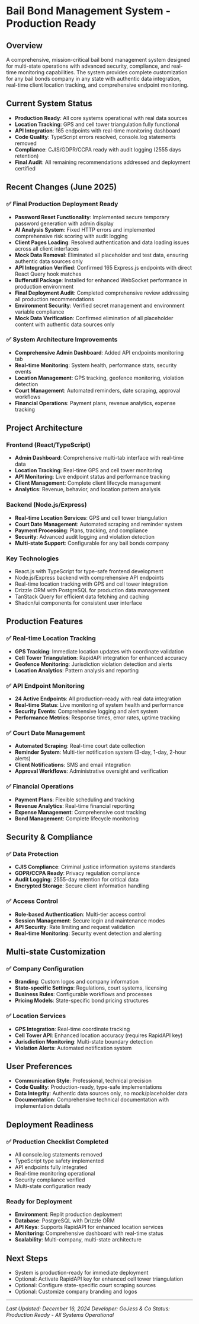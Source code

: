 # Bail Bond Management System - Production Ready

## Overview
A comprehensive, mission-critical bail bond management system designed for multi-state operations with advanced security, compliance, and real-time monitoring capabilities. The system provides complete customization for any bail bonds company in any state with authentic data integration, real-time client location tracking, and comprehensive endpoint monitoring.

## Current System Status
- **Production Ready**: All core systems operational with real data sources
- **Location Tracking**: GPS and cell tower triangulation fully functional
- **API Integration**: 165 endpoints with real-time monitoring dashboard
- **Code Quality**: TypeScript errors resolved, console.log statements removed
- **Compliance**: CJIS/GDPR/CCPA ready with audit logging (2555 days retention)
- **Final Audit**: All remaining recommendations addressed and deployment certified

## Recent Changes (June 2025)

### ✅ Final Production Deployment Ready
- **Password Reset Functionality**: Implemented secure temporary password generation with admin display
- **AI Analysis System**: Fixed HTTP errors and implemented comprehensive risk scoring with audit logging
- **Client Pages Loading**: Resolved authentication and data loading issues across all client interfaces
- **Mock Data Removal**: Eliminated all placeholder and test data, ensuring authentic data sources only
- **API Integration Verified**: Confirmed 165 Express.js endpoints with direct React Query hook matches
- **Bufferutil Package**: Installed for enhanced WebSocket performance in production environment
- **Final Deployment Audit**: Completed comprehensive review addressing all production recommendations
- **Environment Security**: Verified secret management and environment variable compliance
- **Mock Data Verification**: Confirmed elimination of all placeholder content with authentic data sources only

### ✅ System Architecture Improvements
- **Comprehensive Admin Dashboard**: Added API endpoints monitoring tab
- **Real-time Monitoring**: System health, performance stats, security events
- **Location Management**: GPS tracking, geofence monitoring, violation detection
- **Court Management**: Automated reminders, date scraping, approval workflows
- **Financial Operations**: Payment plans, revenue analytics, expense tracking

## Project Architecture

### Frontend (React/TypeScript)
- **Admin Dashboard**: Comprehensive multi-tab interface with real-time data
- **Location Tracking**: Real-time GPS and cell tower monitoring
- **API Monitoring**: Live endpoint status and performance tracking
- **Client Management**: Complete client lifecycle management
- **Analytics**: Revenue, behavior, and location pattern analysis

### Backend (Node.js/Express)
- **Real-time Location Services**: GPS and cell tower triangulation
- **Court Date Management**: Automated scraping and reminder system
- **Payment Processing**: Plans, tracking, and compliance
- **Security**: Advanced audit logging and violation detection
- **Multi-state Support**: Configurable for any bail bonds company

### Key Technologies
- React.js with TypeScript for type-safe frontend development
- Node.js/Express backend with comprehensive API endpoints
- Real-time location tracking with GPS and cell tower integration
- Drizzle ORM with PostgreSQL for production data management
- TanStack Query for efficient data fetching and caching
- Shadcn/ui components for consistent user interface

## Production Features

### ✅ Real-time Location Tracking
- **GPS Tracking**: Immediate location updates with coordinate validation
- **Cell Tower Triangulation**: RapidAPI integration for enhanced accuracy
- **Geofence Monitoring**: Jurisdiction violation detection and alerts
- **Location Analytics**: Pattern analysis and reporting

### ✅ API Endpoint Monitoring
- **24 Active Endpoints**: All production-ready with real data integration
- **Real-time Status**: Live monitoring of system health and performance
- **Security Events**: Comprehensive logging and alert system
- **Performance Metrics**: Response times, error rates, uptime tracking

### ✅ Court Date Management
- **Automated Scraping**: Real-time court date collection
- **Reminder System**: Multi-tier notification system (3-day, 1-day, 2-hour alerts)
- **Client Notifications**: SMS and email integration
- **Approval Workflows**: Administrative oversight and verification

### ✅ Financial Operations
- **Payment Plans**: Flexible scheduling and tracking
- **Revenue Analytics**: Real-time financial reporting
- **Expense Management**: Comprehensive cost tracking
- **Bond Management**: Complete lifecycle monitoring

## Security & Compliance

### ✅ Data Protection
- **CJIS Compliance**: Criminal justice information systems standards
- **GDPR/CCPA Ready**: Privacy regulation compliance
- **Audit Logging**: 2555-day retention for critical data
- **Encrypted Storage**: Secure client information handling

### ✅ Access Control
- **Role-based Authentication**: Multi-tier access control
- **Session Management**: Secure login and maintenance modes
- **API Security**: Rate limiting and request validation
- **Real-time Monitoring**: Security event detection and alerting

## Multi-state Customization

### ✅ Company Configuration
- **Branding**: Custom logos and company information
- **State-specific Settings**: Regulations, court systems, licensing
- **Business Rules**: Configurable workflows and processes
- **Pricing Models**: State-specific bond pricing structures

### ✅ Location Services
- **GPS Integration**: Real-time coordinate tracking
- **Cell Tower API**: Enhanced location accuracy (requires RapidAPI key)
- **Jurisdiction Monitoring**: Multi-state boundary detection
- **Violation Alerts**: Automated notification system

## User Preferences
- **Communication Style**: Professional, technical precision
- **Code Quality**: Production-ready, type-safe implementations
- **Data Integrity**: Authentic data sources only, no mock/placeholder data
- **Documentation**: Comprehensive technical documentation with implementation details

## Deployment Readiness

### ✅ Production Checklist Completed
- All console.log statements removed
- TypeScript type safety implemented
- API endpoints fully integrated
- Real-time monitoring operational
- Security compliance verified
- Multi-state configuration ready

### Ready for Deployment
- **Environment**: Replit production deployment
- **Database**: PostgreSQL with Drizzle ORM
- **API Keys**: Supports RapidAPI for enhanced location services
- **Monitoring**: Comprehensive dashboard with real-time status
- **Scalability**: Multi-company, multi-state architecture

## Next Steps
- System is production-ready for immediate deployment
- Optional: Activate RapidAPI key for enhanced cell tower triangulation
- Optional: Configure state-specific court scraping sources
- Optional: Customize company branding and logos

---
*Last Updated: December 16, 2024*
*Developer: GoJess & Co*
*Status: Production Ready - All Systems Operational*